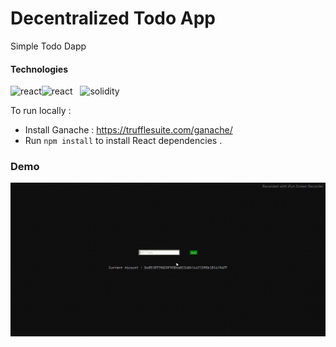 # Decentralized Todo App

Simple Todo Dapp 

#### Technologies

 <img  alt="react" width="50px" src="https://upload.wikimedia.org/wikipedia/commons/thumb/a/a7/React-icon.svg/1200px-React-icon.svg.png" /><img  alt="react" width="50px" src="https://miro.medium.com/max/1400/1*2GHi9FwnyA5UTJpcxPSG7A.jpeg" /> &nbsp;
<img  alt="solidity" width="30px" src="https://upload.wikimedia.org/wikipedia/commons/thumb/9/98/Solidity_logo.svg/1200px-Solidity_logo.svg.png" />

To run locally : 
- Install Ganache  : https://trufflesuite.com/ganache/
-  Run  ```npm install``` to install React dependencies .


### Demo

![](https://github.com/Ramy99-dev/Web3-React-TodoApp/blob/master/media/demo.gif)
